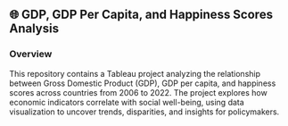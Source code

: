 ## 🌐 GDP, GDP Per Capita, and Happiness Scores Analysis

### Overview
This repository contains a Tableau project analyzing the relationship between Gross Domestic Product (GDP), GDP per capita, and happiness scores across countries from 2006 to 2022. The project explores how economic indicators correlate with social well-being, using data visualization to uncover trends, disparities, and insights for policymakers.
